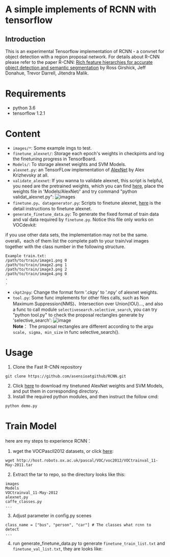# A simple implements of RCNN with tensorflow
## Introduction
This is an experimental Tensorflow implementation of RCNN - a convnet for object detection with a region proposal network. For details about R-CNN please refer to the paper R-CNN: [Rich feature hierarchies for accurate object detection and semantic segmentation](http://xueshu.baidu.com/s?wd=paperuri:%286f32e0834ddb27b36d7c5cda472a768d%29&filter=sc_long_sign&tn=SE_xueshusource_2kduw22v&sc_vurl=http://arxiv.org/abs/1311.2524&ie=utf-8&sc_us=2810736414368325775) by Ross Girshick, Jeff Donahue, Trevor Darrell, Jitendra Malik.
# Requirements
- python 3.6
- tensorflow 1.2.1
# Content
- `images/*`: Some example imgs to test. 
- `finetune_alexnet/`: Storage each epoch's weights in checkpints and log the finetuning progress in TensorBoard.
- `Models/`: To storage alexnet weights and SVM Models.
- `alexnet.py`: an TensorFLow implementation of [AlexNet](http://papers.nips.cc/paper/4824-imagenet-classification-with-deep-convolutional-neural-networks.pdf) by Alex Krizhevsky at all.
- `validate_alexnet`: If you wanna to validate alexnet, this script is helpful, you need are the pretrained weights, which you can find [here](http://www.cs.toronto.edu/%7Eguerzhoy/tf_alexnet/bvlc_alexnet.npy), place the weights file in 'Models/AlexNet/' and try command "python validat_alexnet.py":
                          ![images](https://github.com/asensioatgithub/RCNN/blob/master/validate.png)
- `finetune.py`、`datagenerator.py`: Scripts to finetune alexnet, [here](https://github.com/kratzert/finetune_alexnet_with_tensorflow) is the detail instructions to finetune alexnet.
- `generate_finetune_data.py`: To generate the fixed format of train data and val data required by `finetune.py`. Notice this file only works on VOCdevkit:

if you use other data sets, the implementation may not be the same. overall，each of them list the complete path to your train/val images together with the class number in the following structure.
```
Example train.txt:
/path/to/train/image1.png 0
/path/to/train/image2.png 1
/path/to/train/image3.png 2
/path/to/train/image4.png 0
.
.
```
- `ckpt2npy`: Change the format form '.ckpy' to '.npy' of alexnet weights.
- `tool.py`: Some func implements for other files calls, such as Non Maximum Suppression(NMS)、Intersection over Union(IOU)..., and also a func to call module `selectivesearch.selective_search`, you can try "python tool.py" to check the proposal rectangles generate by 'selective_search':
                          ![image](https://github.com/asensioatgithub/RCNN/blob/master/pro_rect.png)</br>
**Note**： The proposal rectangles are different according to the argu `scale, sigma, min_size` in func selective_search().

# Usage
1. Clone the Fast R-CNN repository
```
git clone https://github.com/asensioatgithub/RCNN.git
```
2. Click [here]() to download my tinetuned AlexNet weights and SVM Models, and put them in corresponding directory.
3. Install the required python modules, and then instruct the follow cmd:
```
python demo.py
```

# Train Model 
here are my steps to experience RCNN：
1. wget the VOCPascll2012 datasets, or click [here](http://host.robots.ox.ac.uk/pascal/VOC/voc2012/VOCtrainval_11-May-2012.tar):
```
wget http://host.robots.ox.ac.uk/pascal/VOC/voc2012/VOCtrainval_11-May-2011.tar
```
2. Extract the tar to repo, so the directory looks like this:
```
images
Models
VOCtrainval_11-May-2012
alexnet.py
caffe_classes.py
...
```
3. Adjust parameter in config.py scenes
```
class_name = ["bus", "person", "car"] # The classes what rcnn to detect
...
```
4. run generate_finetune_data.py to generate `finetune_train_list.txt` and `finetune_val_list.txt`, they are looks like:
